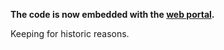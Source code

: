 **The code is now embedded with the [web portal](https://github.com/westhouseproject/webportal).**

Keeping for historic reasons.
